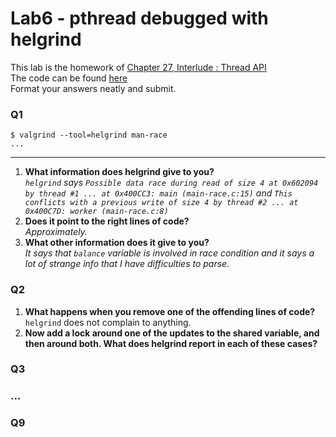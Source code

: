 # Lab6 - pthread debugged with helgrind

This lab is the homework of [Chapter 27, Interlude : Thread API](http://pages.cs.wisc.edu/~remzi/OSTEP/threads-api.pdf)  
The code can be found [here](http://pages.cs.wisc.edu/~remzi/OSTEP/Homework/homework.html)  
Format your answers neatly and submit.

### Q1
```
$ valgrind --tool=helgrind man-race
...

```
---
1. __What information does helgrind give to you?__  
_`helgrind` says `Possible data race during read of size 4 at 0x602094 by thread #1 ... at 0x400CC3: main (main-race.c:15)`
and `This conflicts with a previous write of size 4 by thread #2 ... at 0x400C7D: worker (main-race.c:8)`_
2. __Does it point to the right lines of code?__  
_Approximately._
3. __What other information does it give to you?__  
_It says that `balance` variable is involved in race condition and it says a lot of strange info that I have difficulties to parse._

### Q2
1. __What happens when you remove one of the offending lines of code?__  
`helgrind` does not complain to anything.
2. __Now add a lock around one of the updates to the shared variable, and then around both. What does helgrind report in each of these cases?__



### Q3

### ...

### Q9

